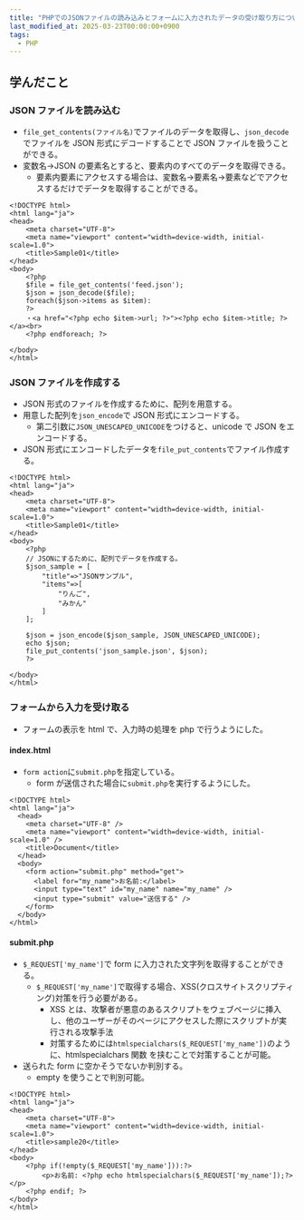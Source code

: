 ```yaml
---
title: "PHPでのJSONファイルの読み込みとフォームに入力されたデータの受け取り方について学ぶ"
last_modified_at: 2025-03-23T00:00:00+0900
tags:
  - PHP
---
```


## 学んだこと

### JSON ファイルを読み込む

- `file_get_contents(ファイル名)`でファイルのデータを取得し、`json_decode`でファイルを JSON 形式にデコードすることで JSON ファイルを扱うことができる。
- 変数名->JSON の要素名とすると、要素内のすべてのデータを取得できる。
  - 要素内要素にアクセスする場合は、変数名->要素名->要素などでアクセスするだけでデータを取得することができる。

```
<!DOCTYPE html>
<html lang="ja">
<head>
    <meta charset="UTF-8">
    <meta name="viewport" content="width=device-width, initial-scale=1.0">
    <title>Sample01</title>
</head>
<body>
    <?php
    $file = file_get_contents('feed.json');
    $json = json_decode($file);
    foreach($json->items as $item):
    ?>
    ・<a href="<?php echo $item->url; ?>"><?php echo $item->title; ?></a><br>
    <?php endforeach; ?>

</body>
</html>
```

### JSON ファイルを作成する

- JSON 形式のファイルを作成するために、配列を用意する。
- 用意した配列を`json_encode`で JSON 形式にエンコードする。
  - 第二引数に`JSON_UNESCAPED_UNICODE`をつけると、unicode で JSON をエンコードする。
- JSON 形式にエンコードしたデータを`file_put_contents`でファイル作成する。

```
<!DOCTYPE html>
<html lang="ja">
<head>
    <meta charset="UTF-8">
    <meta name="viewport" content="width=device-width, initial-scale=1.0">
    <title>Sample01</title>
</head>
<body>
    <?php
    // JSONにするために、配列でデータを作成する。
    $json_sample = [
        "title"=>"JSONサンプル",
        "items"=>[
            "りんご",
            "みかん"
        ]
    ];

    $json = json_encode($json_sample, JSON_UNESCAPED_UNICODE);
    echo $json;
    file_put_contents('json_sample.json', $json);
    ?>

</body>
</html>

```

### フォームから入力を受け取る

- フォームの表示を html で、入力時の処理を php で行うようにした。

#### index.html

- `form action`に`submit.php`を指定している。
  - form が送信された場合に`submit.php`を実行するようにした。

```
<!DOCTYPE html>
<html lang="ja">
  <head>
    <meta charset="UTF-8" />
    <meta name="viewport" content="width=device-width, initial-scale=1.0" />
    <title>Document</title>
  </head>
  <body>
    <form action="submit.php" method="get">
      <label for="my_name">お名前:</label>
      <input type="text" id="my_name" name="my_name" />
      <input type="submit" value="送信する" />
    </form>
  </body>
</html>
```

#### submit.php

- `$_REQUEST['my_name']`で form に入力された文字列を取得することができる。
  - `$_REQUEST['my_name']`で取得する場合、XSS(クロスサイトスクリプティング)対策を行う必要がある。
    - XSS とは、攻撃者が悪意のあるスクリプトをウェブページに挿入し、他のユーザーがそのページにアクセスした際にスクリプトが実行される攻撃手法
    - 対策するためには`htmlspecialchars($_REQUEST['my_name'])`のように、htmlspecialchars 関数 を挟むことで対策することが可能。
- 送られた form に空かそうでないか判別する。
  - empty を使うことで判別可能。

```
<!DOCTYPE html>
<html lang="ja">
<head>
    <meta charset="UTF-8">
    <meta name="viewport" content="width=device-width, initial-scale=1.0">
    <title>sample20</title>
</head>
<body>
    <?php if(!empty($_REQUEST['my_name'])):?>
        <p>お名前: <?php echo htmlspecialchars($_REQUEST['my_name']);?></p>
    <?php endif; ?>
</body>
</html>

```
